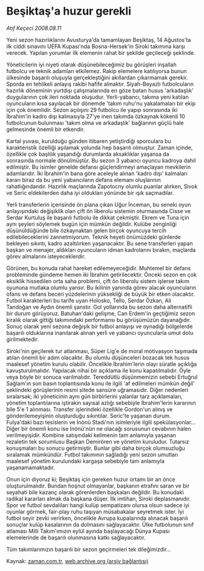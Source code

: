 # Beşiktaş'a huzur gerekli

*Atıf Keçeci 2008.08.11*

<tr><td class="metin" colspan="2" style="padding-top: 20px; padding-left: 5px; padding-right: 10px;">Yeni sezon hazırlıklarını Avusturya'da tamamlayan Beşiktaş, 14 Ağustos'ta ilk ciddi sınavını UEFA Kupası'nda Bosna-Hersek'in Siroki takımına karşı verecek. Yapılan yorumlar ilk elemenin rahat bir şekilde geçileceği şeklinde.</td></tr><tr><td class="metin" colspan="2" style="padding-top: 20px; padding-left: 5px; padding-right: 10px;"><p>Yöneticilerin iyi niyeti olarak düşünebileceğimiz bu görüşleri inşallah futbolcu ve teknik adamları etkilemez. Rakip elemelere katılıyorsa bunun ülkesinde başarılı oluşuyla gerçekleştiğini akıllardan çıkarmamak gerekir. Sporda en tehlikeli anlayış rakibi hafife almaktır. Siyah-Beyazlı futbolcuların hazırlık döneminin yurtdışı çalışmalarında en göze batan husus 'arkadaşlık' duygularının çok ileri noktada oluşudur. Yerli-yabancı, takıma yeni katılan oyuncuların kısa sayılacak bir dönemde 'takım ruhu'nu yakalamaları bir ekip için çok önemlidir. Sezon açılışını 29 futbolcu ile yapıp sonrasında iki İbrahim'in kadro dışı kalmasıyla 27'ye inen takımda özkaynak kökenli 10 futbolcunun bulunması 'takım olma ve arkadaşlık' bağlarının güçlü hale gelmesinde önemli bir etkendir.
<p> Kartal yuvası, kurulduğu günden itibaren yetiştirdiği sporculara bu karakteristik özelliği aşılamak yolunda hep başarılı olmuştur. Zaman içinde, özellikle çok başlılık yaşandığı durumlarda aksaklıklar yaşansa da sonrasında normale dönülmüştür. Bu sezon 3 yabancı oyuncu kadroya dahil edilmiştir. Bu isimler genelde defansı güçlendirmeyi amaçlayan mevkilerin adamlarıdır. İki İbrahim'in bana göre aceleyle alınan 'kadro dışı' kalmaları kararı biraz da bu yeni yabancıların defans elemanı oluşlarının rahatlığındandır. Hazırlık maçlarında Zapotocny olumlu puanlar alırken, Sivok ve Seric eldekilerden daha iyi oldukları yönünde bir ışık saçmadılar. 
<p> Yerli transferlerin içerisinde ön plana çıkan Uğur İnceman, bu seneki oyun anlayışındaki değişiklik olan çift ön liberolu sistemin oturmasında Cisse ve Serdar Kurtuluş ile başarılı futbolu ile dikkat çekmiştir. Ekrem ve Tuna için aynı şeyleri söylemek bugün için mümkün değildir. Kulübe zenginliği düşünüldüğünde bile özkaynaktan gelen birçok oyuncuya tercih edilebileceklerini zannetmiyorum. Teknik heyeti önümüzdeki günlerde bekleyen sıkıntı, kadro azaltılırken yaşanacaktır. Bu sene transferleri yapan başkan ve menajer, aldıkları oyuncuların idman kadrolarını bırakın, maçlarda görev almalarını isteyeceklerdir.
<p> Görünen, bu konuda rahat hareket edilemeyeceğidir. Muhtemel bir defans probleminde gündeme hemen iki İbrahim getirilecektir. Önceki sezon en çok eksiklik hissedilen orta saha problemi, çift ön liberolu sistem işlerse takım oyununa mutlaka olumlu yansır. Bu ikilinin yanında görev alacak oyuncuların ofans ve defans beceri yüzdelerinin yüksekliği de büyük bir etken olacaktır. Futbol karakterleri bu tarife uyan Holosko, Tello, Serdar Özkan, Ali Tandoğan ve Aydın önemli şanstır. Gol yollarında bu sezon daha alternatifli bir durum görüyoruz. Batuhan'daki gelişme, Can Erdem'in geçtiğimiz sezon kiralık olarak gittiği takımındaki performansı bu görüşümüzün dayanağıdır. Sonuç olarak yeni sezona değişik bir futbol anlayışı ve oynadığı bölgelerde başarılı olduklarına inanılarak alınan yerli ve yabancı oyuncularla umut dolu girilmektedir.
<p> Siroki'nin geçilerek tur atlanması, Süper Lig'e de moral motivasyon taşımada atılan önemli bir adım olacaktır. Bu olumlu düşünceleri bozacak tek husus maalesef yönetim kurulu olabilir. Öncelikle İbrahim'lerin olayı süratle açıklığa kavuşturulmalıdır. Yapılacak nihai bir açıklama ile konu kapatılmalıdır. Öyle veya böyle bir sonuca varılmalıdır. Tereddütlü düşünmemizin sebebi Ertuğrul Sağlam'ın son basın toplantısında konu ile ilgili 'af edilmeleri mümkün değil' şeklindeki görüşlerinin resmi sitede sansüre uğramasıdır. Diğer nedenleri sıralarsak; iki yöneticinin aynı gün birbirlerini yalanlar tarz açıklamaları, yönetim toplantılarına iştirakin sayısal azlığı sebebiyle İbrahim'lerin kararının bile 5'e 1 alınması. Transfer işlerindeki özellikle Gordon'un alınış ve gönderilemeyişinin oluşturduğu sıkıntılar. Seric'te yaşanan durum. Fulya'daki bazı tesislerin ve İnönü Stadı'nın isimleriyle ilgili spekülasyonlar... Diğer bir önemli konu ise İnönü'nün ne olacağı sorusunun cevabının halen verilmeyişidir. Kombine satışındaki kelimenin tam anlamıyla yaşanan rezaletin tek sorumlusu Başkan Demirören ve yönetim kuruludur. Tutarsız konuşmaları bu sonucu getirmiştir. Bunlar gibi daha birçok olumsuzluğu sıralamak mümkündür. Futbol takımının sağladığı yeni sezon umutları maalesef yönetim kurulundaki kargaşa sebebiyle tam anlamıyla yaşanamamaktadır. 
<p> Onun için diyoruz ki; Beşiktaş için gereken huzur ortamı bir an önce oluşturulmalıdır. Bundan hoşnut olmayanlar, başkanın etrafını saran ve bir seyahati bile kazanç olarak görenlerden başkaları değildir. Bu konudaki radikal kararları almak da başkana düşer. İlk imtihan, Siroki deplasmanıdır. Spor ve futbol sevdalıları hangi kulüp sempatizanı olursa olsun sadece iyi oyunlar görmek, fair-play ruhu taşıyan müsabakalar seyretmek ister. İyi futbol seyir zevki verirken, öncelikle Avrupa kupalarında alınacak başarılı sonuçlar kulüp kasalarının da dolmasını sağlayacaktır. Ülke futbolunun sınıf atlaması Milli Takım'ımızın eylül ayında başlayacağı Dünya Kupası elemelerinde de başarılı olunmasına katkı sağlayacaktır.
<p> Tüm takımlarımızın başarılı bir sezon geçirmeleri tek dileğimizdir... <br/></p></p></p></p></p></p></p></td></tr>

Kaynak: [zaman.com.tr](http://zaman.com.tr/yazar.do?yazino=724614), [web.archive.org (arşiv bağlantısı)](http://web.archive.org/web/20080828180038/http://zaman.com.tr:80/yazar.do?yazino=724614)
